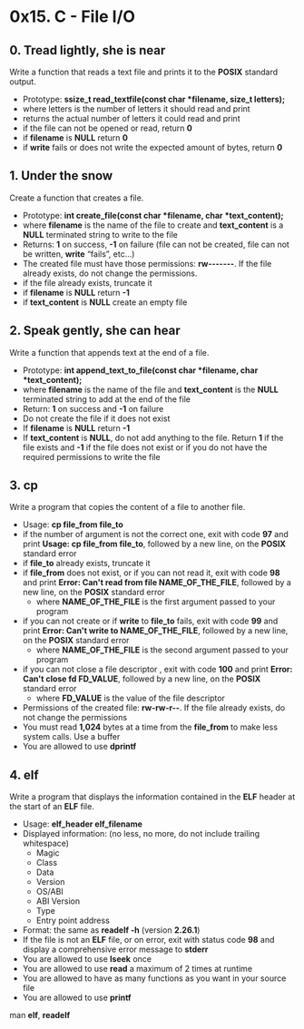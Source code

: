 # 0x15. C - File I/O


## 0. Tread lightly, she is near

Write a function that reads a text file and prints it to the **POSIX** standard output.

- Prototype: **ssize_t read_textfile(const char \*filename, size_t letters);**
- where letters is the number of letters it should read and print
- returns the actual number of letters it could read and print
- if the file can not be opened or read, return **0**
- if **filename** is **NULL** return **0**
- if **write** fails or does not write the expected amount of bytes, return **0**


## 1. Under the snow

Create a function that creates a file.

- Prototype: **int create_file(const char \*filename, char \*text_content);**
- where **filename** is the name of the file to create and **text_content** is a **NULL** terminated string to write to the file
- Returns: **1** on success, **-1** on failure (file can not be created, file can not be written, **write** “fails”, etc…)
- The created file must have those permissions: **rw-------**. If the file already exists, do not change the permissions.
- if the file already exists, truncate it
- if **filename** is **NULL** return **-1**
- if **text_content** is **NULL** create an empty file


## 2. Speak gently, she can hear

Write a function that appends text at the end of a file.

- Prototype: **int append_text_to_file(const char \*filename, char \*text_content);**
- where **filename** is the name of the file and **text_content** is the **NULL** terminated string to add at the end of the file
- Return: **1** on success and **-1** on failure
- Do not create the file if it does not exist
- If **filename** is **NULL** return **-1**
- If **text_content** is **NULL**, do not add anything to the file. Return **1** if the file exists and **-1** if the file does not exist or if you do not have the required permissions to write the file


## 3. cp

Write a program that copies the content of a file to another file.

- Usage: **cp file_from file_to**
- if the number of argument is not the correct one, exit with code **97** and print **Usage: cp file_from file_to**, followed by a new line, on the **POSIX** standard error
- if **file_to** already exists, truncate it
- if **file_from** does not exist, or if you can not read it, exit with code **98** and print **Error: Can't read from file NAME_OF_THE_FILE**, followed by a new line, on the **POSIX** standard error
	- where **NAME_OF_THE_FILE** is the first argument passed to your program
- if you can not create or if **write** to **file_to** fails, exit with code **99** and print **Error: Can't write to NAME_OF_THE_FILE**, followed by a new line, on the **POSIX** standard error
	- where **NAME_OF_THE_FILE** is the second argument passed to your program
- if you can not close a file descriptor , exit with code **100** and print **Error: Can't close fd FD_VALUE**, followed by a new line, on the **POSIX** standard error
	- where **FD_VALUE** is the value of the file descriptor
- Permissions of the created file: **rw-rw-r--**. If the file already exists, do not change the permissions
- You must read **1,024** bytes at a time from the **file_from** to make less system calls. Use a buffer
- You are allowed to use **dprintf**


## 4. elf

Write a program that displays the information contained in the **ELF** header at the start of an **ELF** file.

- Usage: **elf_header elf_filename**
- Displayed information: (no less, no more, do not include trailing whitespace)
	- Magic
	- Class
	- Data
	- Version
	- OS/ABI
	- ABI Version
	- Type
	- Entry point address
- Format: the same as **readelf -h** (version **2.26.1**)
- If the file is not an **ELF** file, or on error, exit with status code **98** and display a comprehensive error message to **stderr**
- You are allowed to use **lseek** once
- You are allowed to use **read** a maximum of 2 times at runtime
- You are allowed to have as many functions as you want in your source file
- You are allowed to use **printf**

man **elf**, **readelf**

